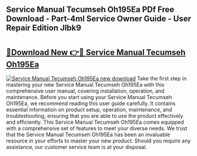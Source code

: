 ## Service Manual Tecumseh Oh195Ea PDf Free Download - Part-4ml Service Owner Guide - User Repair Edition Jlbk9

# <h2><a href="http://bc71780.oget.top/?id=Service+Manual+Tecumseh+Oh195Ea">🔗Download New 👉🔴 Service Manual Tecumseh Oh195Ea</a></h2>

[![Service Manual Tecumseh Oh195Ea new download](https://i.imgur.com/5g1atiW.png)](http://bc71780.oget.top/?id=Service+Manual+Tecumseh+Oh195Ea)
Take the first step in mastering your new Service Manual Tecumseh Oh195Ea with this comprehensive user manual, covering installation, operation, and maintenance. Before you start using your Service Manual Tecumseh Oh195Ea, we recommend reading this user guide carefully. It contains essential information on product setup, operation, maintenance, and troubleshooting, ensuring that you are able to use the product effectively and efficiently. This Service Manual Tecumseh Oh195Ea comes equipped with a comprehensive set of features to meet your diverse needs. We trust that the Service Manual Tecumseh Oh195Ea has been an invaluable resource in your efforts to master your new product. Should you require any assistance, our customer service team is at your disposal.
